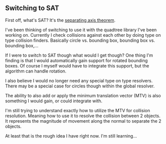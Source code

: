 ## Switching to SAT

First off, what's SAT? It's the [separating axis theorem](https://en.wikipedia.org/wiki/Hyperplane_separation_theorem).

I've been thinking of switching to use it with the quadtree library I've been working on. Currently I check collisions against each other by doing type on type collision finders. Basically circle vs. bounding box, bounding box vs. bounding box,...

If I were to switch to SAT though what would I get though? One thing I'm finding is that I would automatically gain support for rotated bounding boxes. Of course I myself would have to integrate this support, but the algorithm can handle rotation.

I also believe I would no longer need any special type on type resolvers. There may be a special case for circles though within the global resolver.

The ability to also add or apply the minimum translation vector (MTV) is also something I would gain, or could integrate with.

I'm still trying to understand exactly how to utilize the MTV for collision resolution. Meaning how to use it to resolve the collision between 2 objects. It represents the magnitude of movement along the normal to separate the 2 objects.

At least that is the rough idea I have right now. I'm still learning...